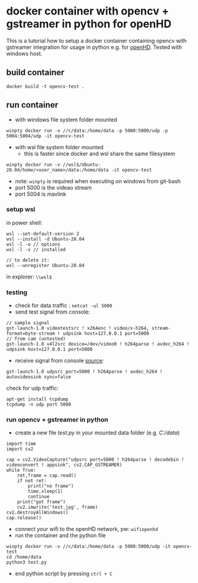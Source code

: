 # docker container with opencv + gstreamer in python for openHD

This is a tutorial how to setup a docker container containing opencv with gstreamer integration for usage in python e.g. for [openHD](https://openhd.gitbook.io/open-hd/).
Tested with windows host.

## build container

```
docker build -t opencv-test .
```

## run container

* with windows file system folder mounted
```
winpty docker run -v //c/data:/home/data -p 5000:5000/udp -p 5004:5004/udp -it opencv-test
```
* with wsl file system folder mounted
	* this is faster since docker and wsl share the same filesystem
```
winpty docker run -v //wsl$/Ubuntu-20.04/home/<user_name>/data:/home/data -it opencv-test
```
* note: `winpty` is required when executing on windows from git-bash
* port 5000 is the videao stream
* port 5004 is mavlink

### setup wsl

in power shell:
```
wsl --set-default-version 2
wsl --install -d Ubuntu-20.04
wsl -l -o // options
wsl -l -v // installed

// to delete it:
wsl --unregister Ubuntu-20.04
```

in explorer: `\\wsl$`

### testing

* check for data traffic : `netcat -ul 5000`
* send test signal from console:
```
// sample signal
gst-launch-1.0 videotestsrc ! x264enc ! video/x-h264, stream-format=byte-stream ! udpsink host=127.0.0.1 port=5000
// from cam (untested)
gst-launch-1.0 v4l2src device=/dev/video0 ! h264parse ! avdec_h264 ! udpsink host=127.0.0.1 port=5000
```
* receive signal from console [source](https://openhd.gitbook.io/open-hd/ground-station-software/gstreamer):
```
gst-launch-1.0 udpsrc port=5000 ! h264parse ! avdec_h264 ! autovideosink sync=false
```


check for udp traffic:
```
apt-get install tcpdump
tcpdump -n udp port 5000
```


### run opencv + gstreamer in python

* create a new file *test.py* in your mounted data folder (e.g. *C:/data*) 
```
import time
import cv2

cap = cv2.VideoCapture("udpsrc port=5000 ! h264parse ! decodebin ! videoconvert ! appsink", cv2.CAP_GSTREAMER)
while True:
    ret,frame = cap.read()
    if not ret:
        print("no frame")
        time.sleep(1)
        continue
    print("got frame")
    cv2.imwrite('test.jpg', frame)
cv2.destroyAllWindows()
cap.release()
```
* connect your wifi to the openHD network, pw: `wifiopenhd`
* run the container and the python file
```
winpty docker run -v //c/data:/home/data -p 5000:5000/udp -it opencv-test
cd /home/data
python3 test.py
```
* end python script by pressing `ctrl + C`
